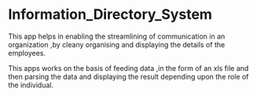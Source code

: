 # Information_Directory_System
This app helps in enabling the streamlining of communication in an organization ,by cleany organising and displaying the details of the employees.

This apps works on the basis of feeding data ,in the form of an xls file and then parsing the data and displaying the result depending upon the role of the individual.
